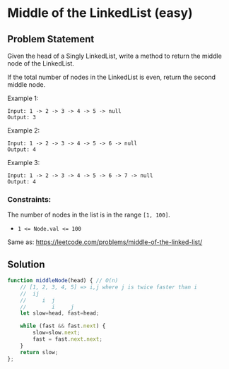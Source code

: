 # Middle of the LinkedList (easy)

## Problem Statement
Given the head of a Singly LinkedList, write a method to return the middle node of the LinkedList.

If the total number of nodes in the LinkedList is even, return the second middle node.

Example 1:
```
Input: 1 -> 2 -> 3 -> 4 -> 5 -> null
Output: 3
```
Example 2:
```
Input: 1 -> 2 -> 3 -> 4 -> 5 -> 6 -> null
Output: 4
```
Example 3:
```
Input: 1 -> 2 -> 3 -> 4 -> 5 -> 6 -> 7 -> null
Output: 4
```
### Constraints:
The number of nodes in the list is in the range `[1, 100]`.
- `1 <= Node.val <= 100`

Same as: https://leetcode.com/problems/middle-of-the-linked-list/

## Solution

```javascript
function middleNode(head) { // O(n)
    // [1, 2, 3, 4, 5] => i,j where j is twice faster than i
    //  ij
    //     i  j
    //        i     j
    let slow=head, fast=head;

    while (fast && fast.next) {
        slow=slow.next;
        fast = fast.next.next;
    }
    return slow;
};
```
